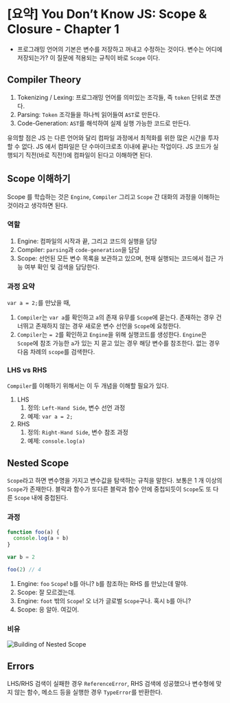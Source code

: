 # [요약] You Don’t Know JS: Scope & Closure - Chapter 1

- 프로그래밍 언어의 기본은 변수를 저장하고 꺼내고 수정하는 것이다. 변수는 어디에 저장되는가? 이 질문에 적용되는 규칙이 바로 `Scope` 이다.

## Compiler Theory

1. Tokenizing / Lexing: 프로그래밍 언어를 의미있는 조각들, 즉 `token` 단위로 쪼갠다.
2. Parsing: `Token` 조각들을 하나씩 읽어들여 `AST`로 만든다.
3. Code-Generation: `AST`를 해석하여 실제 실행 가능한 코드로 만든다.

유의할 점은 JS 는 다른 언어와 달리 컴파일 과정에서 최적화를 위한 많은 시간을 투자할 수 없다. JS 에서 컴파일은 단 수마이크로초 이내에 끝나는 작업이다. JS 코드가 실행되기 직전(바로 직전!)에 컴파일이 된다고 이해하면 된다.

## Scope 이해하기

Scope 를 학습하는 것은 `Engine`, `Compiler` 그리고 `Scope` 간 대화의 과정을 이해하는 것이라고 생각하면 된다.

### 역할

1. Engine: 컴파일의 시작과 끝, 그리고 코드의 실행을 담당
2. Compiler: `parsing`과 `code-generation`을 담당
3. Scope: 선언된 모든 변수 목록을 보관하고 있으며, 현재 실행되는 코드에서 접근 가능 여부 확인 및 검색을 담당한다.

### 과정 요약

`var a = 2;`를 만났을 때,

1. `Compiler`는 `var a`를 확인하고 `a`의 존재 유무를 `Scope`에 묻는다. 존재하는 경우 건너뛰고 존재하지 않는 경우 새로운 변수 선언을 `Scope`에 요청한다.
2. `Compiler`는 `= 2`를 확인하고 `Engine`을 위해 실행코드를 생성한다. `Engine`은 `Scope`에 참조 가능한 `a`가 있는 지 묻고 있는 경우 해당 변수를 참조한다. 없는 경우 다음 차례의 `scope`를 검색한다.

### LHS vs RHS

`Compiler`를 이해하기 위해서는 이 두 개념을 이해할 필요가 있다.

1. LHS
   1. 정의: `Left-Hand Side`, 변수 선언 과정
   2. 예제: `var a = 2;`
2. RHS
   1. 정의: `Right-Hand Side`, 변수 참조 과정
   2. 예제: `console.log(a)`

## Nested Scope

`Scope`라고 하면 변수명을 가지고 변수값을 탐색하는 규칙을 말한다. 보통은 1 개 이상의 `Scope`가 존재한다. 블락과 함수가 또다른 블락과 함수 안에 중첩되듯이 `Scope`도 또 다른 `Scope` 내에 중첩된다.

### 과정

```javascript
function foo(a) {
  console.log(a + b)
}

var b = 2

foo(2) // 4
```

1. Engine: `foo` `Scope`! `b`를 아니? `b`를 참조하는 RHS 를 만났는데 말야.
2. Scope: 잘 모르겠는데.
3. Engine: `foot` 밖의 `Scope`! 오 너가 글로벌 `Scope`구나. 혹시 `b`를 아니?
4. Scope: 응 알아. 여깄어.

### 비유

![Building of Nested Scope](https://raw.githubusercontent.com/getify/You-Dont-Know-JS/master/scope%20%26%20closures/fig1.png)

## Errors

LHS/RHS 검색이 실패한 경우 `ReferenceError`, RHS 검색에 성공했으나 변수형에 맞지 않는 함수, 메소드 등을 실행한 경우 `TypeError`를 반환한다.
